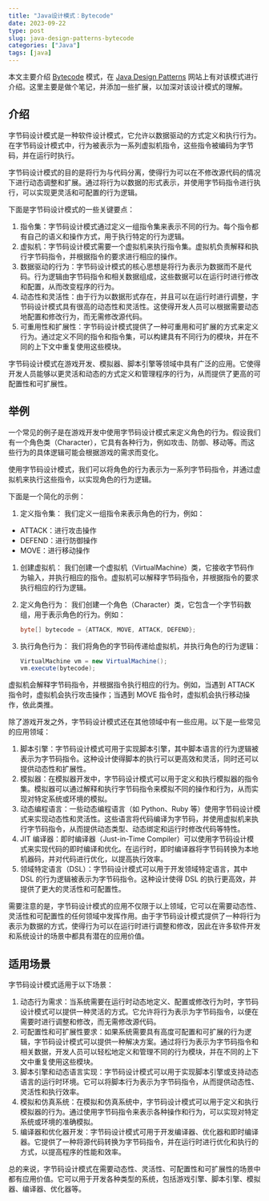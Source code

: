 ```yaml
---
title: "Java设计模式：Bytecode"
date: 2023-09-22
type: post
slug: java-design-patterns-bytecode
categories: ["Java"]
tags: [java]
---
```


本文主要介绍 [Bytecode](https://java-design-patterns.com/zh/patterns/bytecode/) 模式，在 [Java Design Patterns](https://java-design-patterns.com/) 网站上有对该模式进行介绍。这里主要是做个笔记，并添加一些扩展，以加深对该设计模式的理解。

## 介绍

字节码设计模式是一种软件设计模式，它允许以数据驱动的方式定义和执行行为。在字节码设计模式中，行为被表示为一系列虚拟机指令，这些指令被编码为字节码，并在运行时执行。

字节码设计模式的目的是将行为与代码分离，使得行为可以在不修改源代码的情况下进行动态调整和扩展。通过将行为以数据的形式表示，并使用字节码指令进行执行，可以实现更灵活和可配置的行为逻辑。

下面是字节码设计模式的一些关键要点：

1. 指令集：字节码设计模式通过定义一组指令集来表示不同的行为。每个指令都有自己的语义和操作方式，用于执行特定的行为逻辑。
2. 虚拟机：字节码设计模式需要一个虚拟机来执行指令集。虚拟机负责解释和执行字节码指令，并根据指令的要求进行相应的操作。
3. 数据驱动的行为：字节码设计模式的核心思想是将行为表示为数据而不是代码。行为逻辑由字节码指令和相关数据组成，这些数据可以在运行时进行修改和配置，从而改变程序的行为。
4. 动态性和灵活性：由于行为以数据形式存在，并且可以在运行时进行调整，字节码设计模式具有很高的动态性和灵活性。这使得开发人员可以根据需要动态地配置和修改行为，而无需修改源代码。
5. 可重用性和扩展性：字节码设计模式提供了一种可重用和可扩展的方式来定义行为。通过定义不同的指令和指令集，可以构建具有不同行为的模块，并在不同的上下文中重复使用这些模块。

字节码设计模式在游戏开发、模拟器、脚本引擎等领域中具有广泛的应用。它使得开发人员能够以更灵活和动态的方式定义和管理程序的行为，从而提供了更高的可配置性和可扩展性。

## 举例

一个常见的例子是在游戏开发中使用字节码设计模式来定义角色的行为。假设我们有一个角色类（Character），它具有各种行为，例如攻击、防御、移动等。而这些行为的具体逻辑可能会根据游戏的需求而变化。

使用字节码设计模式，我们可以将角色的行为表示为一系列字节码指令，并通过虚拟机来执行这些指令，以实现角色的行为逻辑。

下面是一个简化的示例：

1. 定义指令集：
   我们定义一组指令来表示角色的行为，例如：

- ATTACK：进行攻击操作
- DEFEND：进行防御操作
- MOVE：进行移动操作

1. 创建虚拟机：
   我们创建一个虚拟机（VirtualMachine）类，它接收字节码作为输入，并执行相应的指令。虚拟机可以解释字节码指令，并根据指令的要求执行相应的行为逻辑。

2. 定义角色行为：
   我们创建一个角色（Character）类，它包含一个字节码数组，用于表示角色的行为。例如：

   ```java
   byte[] bytecode = {ATTACK, MOVE, ATTACK, DEFEND};
   ```

3. 执行角色行为：
   我们将角色的字节码传递给虚拟机，并执行角色的行为逻辑：

   ```java
   VirtualMachine vm = new VirtualMachine();
   vm.execute(bytecode);
   ```

虚拟机会解释字节码指令，并根据指令执行相应的行为。例如，当遇到 ATTACK 指令时，虚拟机会执行攻击操作；当遇到 MOVE 指令时，虚拟机会执行移动操作，依此类推。

除了游戏开发之外，字节码设计模式还在其他领域中有一些应用。以下是一些常见的应用领域：

1. 脚本引擎：字节码设计模式可用于实现脚本引擎，其中脚本语言的行为逻辑被表示为字节码指令。这种设计使得脚本的执行可以更高效和灵活，同时还可以提供动态性和扩展性。
2. 模拟器：在模拟器开发中，字节码设计模式可以用于定义和执行模拟器的指令集。模拟器可以通过解释和执行字节码指令来模拟不同的操作和行为，从而实现对特定系统或环境的模拟。
3. 动态编程语言：一些动态编程语言（如 Python、Ruby 等）使用字节码设计模式来实现动态性和灵活性。这些语言将代码编译为字节码，并使用虚拟机来执行字节码指令，从而提供动态类型、动态绑定和运行时修改代码等特性。
4. JIT 编译器：即时编译器（Just-in-Time Compiler）可以使用字节码设计模式来实现代码的即时编译和优化。在运行时，即时编译器将字节码转换为本地机器码，并对代码进行优化，以提高执行效率。
5. 领域特定语言（DSL）：字节码设计模式可以用于开发领域特定语言，其中 DSL 的行为逻辑被表示为字节码指令。这种设计使得 DSL 的执行更高效，并提供了更大的灵活性和可配置性。

需要注意的是，字节码设计模式的应用不仅限于以上领域，它可以在需要动态性、灵活性和可配置性的任何领域中发挥作用。由于字节码设计模式提供了一种将行为表示为数据的方式，使得行为可以在运行时进行调整和修改，因此在许多软件开发和系统设计的场景中都具有潜在的应用价值。

## 适用场景

字节码设计模式适用于以下场景：

1. 动态行为需求：当系统需要在运行时动态地定义、配置或修改行为时，字节码设计模式可以提供一种灵活的方式。它允许将行为表示为字节码指令，以便在需要时进行调整和修改，而无需修改源代码。
2. 可配置性和可扩展性要求：如果系统需要具有高度可配置和可扩展的行为逻辑，字节码设计模式可以提供一种解决方案。通过将行为表示为字节码指令和相关数据，开发人员可以轻松地定义和管理不同的行为模块，并在不同的上下文中重复使用这些模块。
3. 脚本引擎和动态语言实现：字节码设计模式可以用于实现脚本引擎或支持动态语言的运行时环境。它可以将脚本行为表示为字节码指令，从而提供动态性、灵活性和执行效率。
4. 模拟和仿真系统：在模拟和仿真系统中，字节码设计模式可以用于定义和执行模拟器的行为。通过使用字节码指令来表示各种操作和行为，可以实现对特定系统或环境的准确模拟。
5. 编译器和优化器开发：字节码设计模式可用于开发编译器、优化器和即时编译器。它提供了一种将源代码转换为字节码指令，并在运行时进行优化和执行的方式，以提高程序的性能和效率。

总的来说，字节码设计模式在需要动态性、灵活性、可配置性和可扩展性的场景中都有应用价值。它可以用于开发各种类型的系统，包括游戏引擎、脚本引擎、模拟器、编译器、优化器等。
